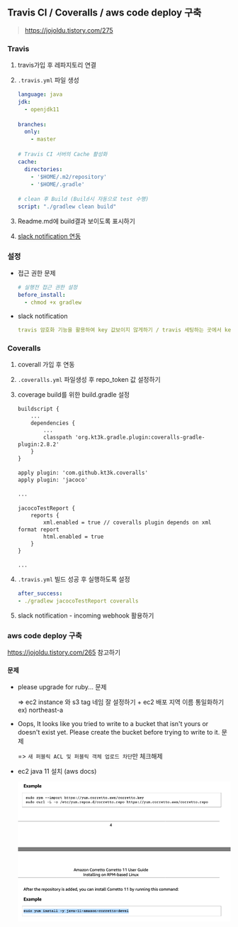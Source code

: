 ## Travis CI / Coveralls / aws code deploy 구축

> https://jojoldu.tistory.com/275

### Travis

1. travis가입 후 레파지토리 연결

2. `.travis.yml` 파일 생성

   ```yaml
   language: java
   jdk:
     - openjdk11
   
   branches:
     only:
       - master
   
   # Travis CI 서버의 Cache 활성화
   cache:
     directories:
       - '$HOME/.m2/repository'
       - '$HOME/.gradle'
   
   # clean 후 Build (Build시 자동으로 test 수행)
   script: "./gradlew clean build"
   ```

3. Readme.md에 build결과 보이도록 표시하기 

4. [slack notification 연동](https://docs.travis-ci.com/user/notifications/#configuring-slack-notifications)



### 설정

- 접근 권한 문제

  ```yaml
  # 실행전 접근 권한 설정
  before_install:
    - chmod +x gradlew
  ```

- slack notification

  ```yaml
  travis 암호화 기능을 활용하여 key 값보이지 않게하기 / travis 세팅하는 곳에서 key값 정의 해놓기
  ```

  

### Coveralls

1. coverall 가입 후 연동

2. `.coveralls.yml`  파일생성 후 repo_token 값 설정하기

3. coverage build를 위한 build.gradle 설정

   ```
   buildscript {
       ...
       dependencies {
           ...
           classpath 'org.kt3k.gradle.plugin:coveralls-gradle-plugin:2.8.2'
       }
   }
   
   apply plugin: 'com.github.kt3k.coveralls'
   apply plugin: 'jacoco'
   
   ...
   
   jacocoTestReport {
       reports {
           xml.enabled = true // coveralls plugin depends on xml format report
           html.enabled = true
       }
   }
   
   ...
   ```

4. `.travis.yml` 빌드 성공 후 실행하도록 설정

   ```yaml
   after_success:
   - ./gradlew jacocoTestReport coveralls
   ```

5. slack notification - incoming webhook 활용하기



### aws code deploy 구축

https://jojoldu.tistory.com/265 참고하기



#### 문제

- please upgrade for ruby... 문제

  => ec2 instance 와 s3 tag 네임 잘 설정하기 + ec2 배포 지역 이름 통일화하기 ex) northeast-a

- Oops, It looks like you tried to write to a bucket that isn't yours or doesn't exist yet. Please create the bucket before trying to write to it. 문제

  => `새 퍼블릭 ACL 및 퍼블릭 객체 업로드 차단`만 체크해제 

- ec2 java 11 설치 (aws docs)

  ![스크린샷 2020-03-19 오전 12.20.28](./img/aws_0.png)



